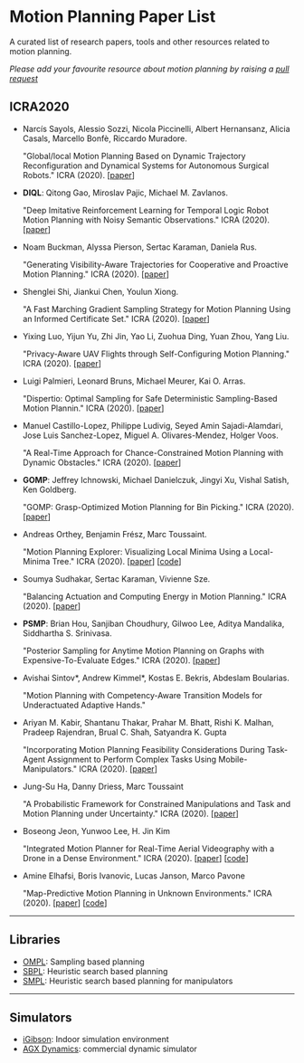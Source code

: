 # Motion Planning Paper List

A curated list of research papers, tools and other resources related to motion planning.

*Please add your favourite resource about motion planning by raising a [pull request](https://github.com/Van23Li/awesome-motion-planning/pulls)*

## ICRA2020

- Narcís Sayols, Alessio Sozzi, Nicola Piccinelli, Albert Hernansanz, Alicia Casals, Marcello Bonfè, Riccardo Muradore.

  "Global/local Motion Planning Based on Dynamic Trajectory Reconfiguration and Dynamical Systems for Autonomous Surgical Robots." ICRA (2020). [[paper](https://ieeexplore.ieee.org/document/9197525)]

- **DIQL**: Qitong Gao, Miroslav Pajic, Michael M. Zavlanos.

  "Deep Imitative Reinforcement Learning for Temporal Logic Robot Motion Planning with Noisy Semantic Observations." ICRA (2020). [[paper](https://ieeexplore.ieee.org/document/9197297)]

- Noam Buckman, Alyssa Pierson, Sertac Karaman, Daniela Rus.

  "Generating Visibility-Aware Trajectories for Cooperative and Proactive Motion Planning." ICRA (2020). [[paper](https://ieeexplore.ieee.org/document/9196809)]

- Shenglei Shi, Jiankui Chen, Youlun Xiong.

  "A Fast Marching Gradient Sampling Strategy for Motion Planning Using an Informed Certificate Set." ICRA (2020). [[paper](https://ieeexplore.ieee.org/document/9196685)]

- Yixing Luo, Yijun Yu, Zhi Jin, Yao Li, Zuohua Ding, Yuan Zhou, Yang Liu.

  "Privacy-Aware UAV Flights through Self-Configuring Motion Planning." ICRA (2020). [[paper](https://ieeexplore.ieee.org/document/9197564)]

- Luigi Palmieri, Leonard Bruns, Michael Meurer, Kai O. Arras.

  "Dispertio: Optimal Sampling for Safe Deterministic Sampling-Based Motion Plannin." ICRA (2020). [[paper](https://ieeexplore.ieee.org/document/8928532)]

- Manuel Castillo-Lopez, Philippe Ludivig, Seyed Amin Sajadi-Alamdari, Jose Luis Sanchez-Lopez, Miguel A. Olivares-Mendez, Holger Voos.

  "A Real-Time Approach for Chance-Constrained Motion Planning with Dynamic Obstacles." ICRA (2020). [[paper](https://ieeexplore.ieee.org/document/9006821)]

- **GOMP**: Jeffrey Ichnowski, Michael Danielczuk, Jingyi Xu, Vishal Satish, Ken Goldberg.

  "GOMP: Grasp-Optimized Motion Planning for Bin Picking." ICRA (2020). [[paper](https://ieeexplore.ieee.org/document/9197548)]

- Andreas Orthey, Benjamin Frész, Marc Toussaint.

  "Motion Planning Explorer: Visualizing Local Minima Using a Local-Minima Tree." ICRA (2020). [[paper](https://ieeexplore.ieee.org/document/8928946)] [[code](https://github.com/aorthey/MotionExplorer)]

- Soumya Sudhakar, Sertac Karaman, Vivienne Sze.

  "Balancing Actuation and Computing Energy in Motion Planning." ICRA (2020). [[paper](https://ieeexplore.ieee.org/document/9197164)]

- **PSMP**: Brian Hou, Sanjiban Choudhury, Gilwoo Lee, Aditya Mandalika, Siddhartha S. Srinivasa.

  "Posterior Sampling for Anytime Motion Planning on Graphs with Expensive-To-Evaluate Edges." ICRA (2020). [[paper](https://ieeexplore.ieee.org/document/9197014)]

- Avishai Sintov*, Andrew Kimmel*, Kostas E. Bekris, Abdeslam Boularias.

  "Motion Planning with Competency-Aware Transition Models for Underactuated Adaptive Hands."

- Ariyan M. Kabir, Shantanu Thakar, Prahar M. Bhatt, Rishi K. Malhan, Pradeep Rajendran, Brual C. Shah, Satyandra K. Gupta

  "Incorporating Motion Planning Feasibility Considerations During Task-Agent Assignment to Perform Complex Tasks Using Mobile-Manipulators." ICRA (2020). [[paper](https://ieeexplore.ieee.org/document/9196667)]

- Jung-Su Ha, Danny Driess, Marc Toussaint

  "A Probabilistic Framework for Constrained Manipulations and Task and Motion Planning under Uncertainty." ICRA (2020). [[paper](https://ieeexplore.ieee.org/document/9196840)]

- Boseong Jeon, Yunwoo Lee, H. Jin Kim

  "Integrated Motion Planner for Real-Time Aerial Videography with a Drone in a Dense Environment." ICRA (2020). [[paper](https://ieeexplore.ieee.org/document/9196703)] [[code](https://github.com/icsl-Jeon/traj_gen_vis)]

- Amine Elhafsi, Boris Ivanovic, Lucas Janson, Marco Pavone

  "Map-Predictive Motion Planning in Unknown Environments." ICRA (2020). [[paper](https://ieeexplore.ieee.org/document/9197522)] [[code](https://github.com/StanfordASL/MapPredictiveMotionPlanning)]

---

## Libraries

- [OMPL](http://ompl.kavrakilab.org/): Sampling based planning
- [SBPL](https://github.com/sbpl/sbpl): Heuristic search based planning
- [SMPL](https://github.com/aurone/smpl): Heuristic search based planning for manipulators

---

## Simulators

- [iGibson](https://github.com/StanfordVL/iGibson): Indoor simulation environment
- [AGX Dynamics]( https://www.algoryx.se/products/agx-dynamics/): commercial dynamic simulator

